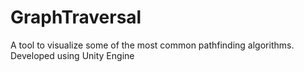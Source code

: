 # GraphTraversal
A tool to visualize some of the most common pathfinding algorithms. 
Developed using Unity Engine
